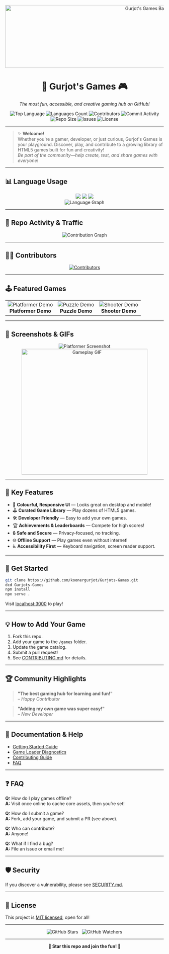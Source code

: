 <p align="center">
  <img src="https://github.com/koonergurjot/Gurjots-Games/raw/main/assets/gurjots-games-banner.png" alt="Gurjot's Games Banner" width="900" height="200">
</p>

<h1 align="center">🎉 Gurjot's Games 🎮</h1>

<p align="center">
  <i>The most fun, accessible, and creative gaming hub on GitHub!</i>
</p>

<p align="center">
  <img src="https://img.shields.io/github/languages/top/koonergurjot/Gurjots-Games?style=for-the-badge&color=brightgreen" alt="Top Language">
  <img src="https://img.shields.io/github/languages/count/koonergurjot/Gurjots-Games?style=for-the-badge&color=blue" alt="Languages Count">
  <img src="https://img.shields.io/github/contributors/koonergurjot/Gurjots-Games?style=for-the-badge&color=orange" alt="Contributors">
  <img src="https://img.shields.io/github/commit-activity/m/koonergurjot/Gurjots-Games?style=for-the-badge&color=yellow" alt="Commit Activity">
  <img src="https://img.shields.io/github/repo-size/koonergurjot/Gurjots-Games?style=for-the-badge&color=purple" alt="Repo Size">
  <img src="https://img.shields.io/github/issues/koonergurjot/Gurjots-Games?style=for-the-badge&color=pink" alt="Issues">
  <img src="https://img.shields.io/github/license/koonergurjot/Gurjots-Games?style=for-the-badge&color=red" alt="License">
</p>

---

> ✨ **Welcome!**  
> Whether you're a gamer, developer, or just curious, Gurjot's Games is your playground. Discover, play, and contribute to a growing library of HTML5 games built for fun and creativity!  
> *Be part of the community—help create, test, and share games with everyone!*

---

## 📊 Language Usage

<p align="center">
  <img src="https://img.shields.io/badge/JavaScript-80%25-yellow?style=flat-square">
  <img src="https://img.shields.io/badge/HTML-15%25-orange?style=flat-square">
  <img src="https://img.shields.io/badge/CSS-5%25-blue?style=flat-square">
  <br>
  <img src="https://github-readme-stats.vercel.app/api/top-langs/?username=koonergurjot&repo=Gurjots-Games&layout=compact&theme=tokyonight" alt="Language Graph"/>
</p>

---

## 🚦 Repo Activity & Traffic

<p align="center">
  <img src="https://github-readme-activity-graph.vercel.app/graph?username=koonergurjot&repo=Gurjots-Games&theme=react-dark" alt="Contribution Graph"/>
</p>

---

## 🧑‍💻 Contributors

<p align="center">
  <a href="https://github.com/koonergurjot/Gurjots-Games/graphs/contributors">
    <img src="https://contrib.rocks/image?repo=koonergurjot/Gurjots-Games" alt="Contributors"/>
  </a>
</p>

---

## 🕹️ Featured Games

<table>
  <tr>
    <td align="center">
      <img src="https://via.placeholder.com/120x60?text=Platformer" alt="Platformer Demo"/><br>
      <b>Platformer Demo</b>
    </td>
    <td align="center">
      <img src="https://via.placeholder.com/120x60?text=Puzzle" alt="Puzzle Demo"/><br>
      <b>Puzzle Demo</b>
    </td>
    <td align="center">
      <img src="https://via.placeholder.com/120x60?text=Shooter" alt="Shooter Demo"/><br>
      <b>Shooter Demo</b>
    </td>
  </tr>
</table>

---

## 📸 Screenshots & GIFs

<p align="center">
  <img src="https://via.placeholder.com/400x200?text=Platformer+Demo" alt="Platformer Screenshot"/>
  <img src="https://media.giphy.com/media/v1.Y2lkPTc5MGI3NjExd2k0ODRsaGQ1cGd0YjM4bTZudGZ4a3FqMnkxM2Ftdzg2eWZyM2x2eSZlcD12MV9naWZzX3NlYXJjaCZjdD1n/giphy.gif" alt="Gameplay GIF" width="400"/>
</p>

---

## 🌈 Key Features

- 🎨 **Colourful, Responsive UI** — Looks great on desktop and mobile!
- 🕹️ **Curated Game Library** — Play dozens of HTML5 games.
- 🛠️ **Developer Friendly** — Easy to add your own games.
- 🏆 **Achievements & Leaderboards** — Compete for high scores!
- 🔒 **Safe and Secure** — Privacy-focused, no tracking.
- 🌐 **Offline Support** — Play games even without internet!
- ♿ **Accessibility First** — Keyboard navigation, screen reader support.

---

## 🚀 Get Started

```bash
git clone https://github.com/koonergurjot/Gurjots-Games.git
dcd Gurjots-Games
npm install
npx serve .
```
Visit [localhost:3000](http://localhost:3000) to play!

---

## 💡 How to Add Your Game

1. Fork this repo.
2. Add your game to the `/games` folder.
3. Update the game catalog.
4. Submit a pull request!
5. See [CONTRIBUTING.md](CONTRIBUTING.md) for details.

---

## 🏆 Community Highlights

> **"The best gaming hub for learning and fun!"**  
> *– Happy Contributor*

> **"Adding my own game was super easy!"**  
> *– New Developer*

---

## 📖 Documentation & Help

- [Getting Started Guide](#-get-started)
- [Game Loader Diagnostics](games/common/diagnostics/README.md)
- [Contributing Guide](CONTRIBUTING.md)
- [FAQ](#-faq)

---

## ❓ FAQ

**Q:** How do I play games offline?  
**A:** Visit once online to cache core assets, then you’re set!

**Q:** How do I submit a game?  
**A:** Fork, add your game, and submit a PR (see above).

**Q:** Who can contribute?  
**A:** Anyone!

**Q:** What if I find a bug?  
**A:** File an issue or email me!

---

## 🛡️ Security

If you discover a vulnerability, please see [SECURITY.md](SECURITY.md).

---

## 📄 License

This project is [MIT licensed](LICENSE), open for all!

---

<p align="center">
  <img src="https://img.shields.io/github/stars/koonergurjot/Gurjots-Games?style=social" alt="GitHub Stars"/> &nbsp;
  <img src="https://img.shields.io/github/watchers/koonergurjot/Gurjots-Games?style=social" alt="GitHub Watchers"/>
</p>

---

<p align="center">
  <b>🌟 Star this repo and join the fun! 🌟</b>
</p>
